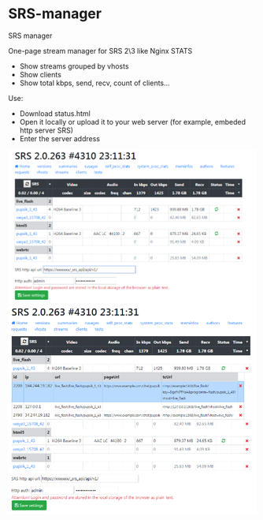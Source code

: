 # SRS-manager
SRS manager

One-page stream manager for SRS 2\3 like Nginx STATS

* Show streams grouped by vhosts
* Show clients
* Show total kbps, send, recv, count of clients...

Use:
* Download status.html
* Open it locally or upload it to your web server (for example,  embeded http server SRS)
* Enter the server address


<img src="https://github.com/thegobot/SRS-manager/raw/master/Screenshot_32dsfd.png">
<img src="https://github.com/thegobot/SRS-manager/raw/master/Screenshot_4133.png">

